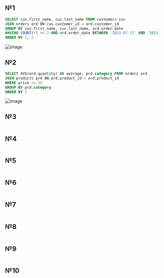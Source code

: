 ## №1
```sql
SELECT cus.first_name, cus.last_name FROM customers cus
JOIN orders ord ON cus.customer_id = ord.customer_id
GROUP BY cus.first_name, cus.last_name, ord.order_date
HAVING COUNT(*) >= 2 AND ord.order_date BETWEEN '2023-07-17' AND '2023-10-17'
ORDER BY 1, 2
```
![image](https://github.com/IAmIngibitor/DB-practice-in-college/assets/109351663/d410e183-854b-4357-bd63-3d1bb1a98c0d)  
  
## №2
```sql
SELECT AVG(ord.quantity) AS average, prd.category FROM orders ord
JOIN products prd ON prd.product_id = ord.product_id
WHERE price >= 50
GROUP BY prd.category
ORDER BY 2
```
![image](https://github.com/IAmIngibitor/DB-practice-in-college/assets/109351663/64276bf2-a4a2-442a-9db3-6883a2fb95f9)  
  
## №3
```sql

```

## №4
```sql

```

## №5
```sql

```

## №6
```sql

```

## №7
```sql

```

## №8
```sql

```

## №9
```sql

```

## №10
```sql

```
